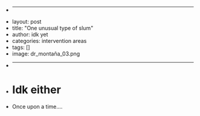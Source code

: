 + ---
+ layout: post
+ title: "One unusual type of slum"
+ author: idk yet
+ categories: intervention areas
+ tags: []
+ image: dr_montaña_03.png
+ ---
+ # Idk either
+ Once upon a time....
